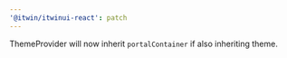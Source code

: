 ```yaml
---
'@itwin/itwinui-react': patch
---
```


ThemeProvider will now inherit `portalContainer` if also inheriting theme.
